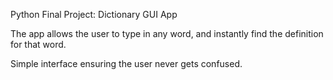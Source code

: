 Python Final Project: Dictionary GUI App

The app allows the user to type in any word, and instantly find the definition for that word. 

Simple interface ensuring the user never gets confused.
